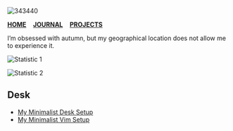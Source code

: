 ![343440](https://user-images.githubusercontent.com/1669261/143798603-530cd9f9-3450-45f2-9820-bdf9eb804e99.jpg)

[**HOME**](https://github.com/taufik-nurrohman)&nbsp;&nbsp;&nbsp;&nbsp;[**JOURNAL**](https://taufik-nurrohman.com)&nbsp;&nbsp;&nbsp;&nbsp;[**PROJECTS**](https://taufik-nurrohman.js.org)

I’m obsessed with autumn, but my geographical location does not allow me to experience it.

![Statistic 1](https://github-readme-stats.vercel.app/api/top-langs?border_radius=0&hide_border=true&hide_title=true&layout=compact&username=taufik-nurrohman)

![Statistic 2](https://github-readme-stats.vercel.app/api?border_radius=0&count_private=true&hide_border=true&hide_title=true&show_icons=true&theme=default&username=taufik-nurrohman)

Desk
----

 - [My Minimalist Desk Setup](https://github.com/taufik-nurrohman/arch)
 - [My Minimalist Vim Setup](https://github.com/taufik-nurrohman/vim)
